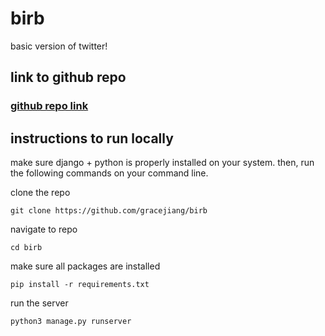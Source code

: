 # birb

basic version of twitter!

## link to github repo
### [github repo link](https://github.com/gracejiang/birb)


## instructions to run locally

make sure django + python is properly installed on your system. then, run the following commands on your command line.

clone the repo
```
git clone https://github.com/gracejiang/birb
```

navigate to repo
```
cd birb
```

make sure all packages are installed
```
pip install -r requirements.txt
```

run the server
```
python3 manage.py runserver
```